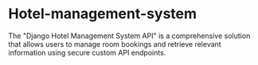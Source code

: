 # Hotel-management-system
The "Django Hotel Management System API" is a comprehensive solution that allows users to manage room bookings and retrieve relevant information using secure custom API endpoints. 
